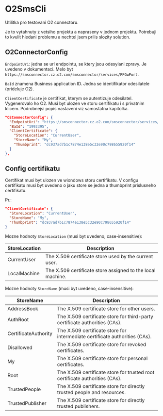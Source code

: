 # O2SmsCli

Utilitka pro testovani O2 connectoru.

Je to vytahnuty z vetsiho projektu a napraseny v jednom projektu. Potrebuji to kvulit hledani problemu a nechtel jsem prilis slozity solution.

## O2ConnectorConfig


`EndpointUri`: jedna se url endpointu, se ktery jsou odesylani zpravy. Je uvedeno v dokumentaci. Melo byt `https://smsconnector.cz.o2.com/smsconnector/services/PPGwPort`.

`BaId` znamena Business application ID. Jedna se identifikator odesilatele (prideluje O2).

`ClientCertificate` je certifikat, kterym se autentizuje odesilatel. Vygenerovalo ho O2. Musi byt ulozen ve storu certifikatu i s privatnim klicem. Podrobnejsi popis nastaveni viz samostatna kapitolka.

```json
"O2ConnectorConfig": {
  "EndpointUri": "https://smsconnector.cz.o2.com/smsconnector/services/PPGwPort",
  "BaId": "1992395",
  "ClientCertificate": {
    "StoreLocation": "CurrentUser",
    "StoreName": "My",
    "Thumbprint": "dc937ad7b1c7874e138e5c32e90c798655920f14"
  }
},
```

## Config certifikatu

Certifikat musi byt ulozen ve wiondows storu certifikatu. V configu certifikatu musi byt uvedeno o jaku store se jedna a thumbprint prislusneho certifikatu.

Pr.:

```json
"ClientCertificate": {
  "StoreLocation": "CurrentUser",
  "StoreName": "My",
  "Thumbprint": "dc937ad7b1c7874e138e5c32e90c798655920f14"
}
```

Mozne hodnoty `StoreLocation` (musi byt uvedeno, case-insensitive):


| StoreLocation | Description                                                |
|---------------|------------------------------------------------------------|
| CurrentUser   | The X.509 certificate store used by the current user.      |
| LocalMachine  | The X.509 certificate store assigned to the local machine. |

Mozne hodnoty `StoreName` (musi byt uvedeno, case-insensitive):

| StoreName             | Description                                                                 |
| --------------------- | --------------------------------------------------------------------------- |
| AddressBook           | The X.509 certificate store for other users.                                |
| AuthRoot              | The X.509 certificate store for third-party certificate authorities (CAs).  |
| CertificateAuthority  | The X.509 certificate store for intermediate certificate authorities (CAs). |
| Disallowed            | The X.509 certificate store for revoked certificates.                       |
| My                    | The X.509 certificate store for personal certificates.                      |
| Root                  | The X.509 certificate store for trusted root certificate authorities (CAs). |
| TrustedPeople         | The X.509 certificate store for directly trusted people and resources.      |
| TrustedPublisher      | The X.509 certificate store for directly trusted publishers.                |

